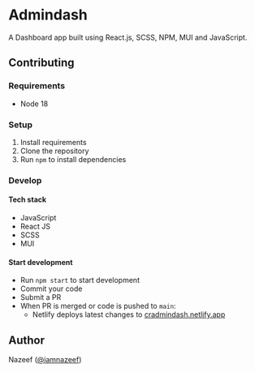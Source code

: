 # Admindash
A Dashboard app built using React.js, SCSS, NPM, MUI and JavaScript.

## Contributing

### Requirements
- Node 18

### Setup
1. Install requirements
2. Clone the repository
3. Run ```npm``` to install dependencies

### Develop

#### Tech stack
- JavaScript 
- React JS
- SCSS
- MUI

#### Start development 
- Run ```npm start``` to start development
- Commit your code
- Submit a PR
- When PR is merged or code is pushed to ```main```:
  - Netlify deploys latest changes to [cradmindash.netlify.app](https://cradmindash.netlify.app)
  
## Author
Nazeef ([@iamnazeef](http://iamnazeef.netlify.app/))
